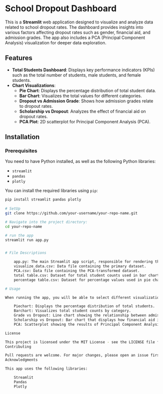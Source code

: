 # School Dropout Dashboard

This is a **Streamlit** web application designed to visualize and analyze data related to school dropout rates. The dashboard provides insights into various factors affecting dropout rates such as gender, financial aid, and admission grades. The app also includes a PCA (Principal Component Analysis) visualization for deeper data exploration.

## Features

- **Total Students Dashboard**: Displays key performance indicators (KPIs) such as the total number of students, male students, and female students.
- **Chart Visualizations**:
  - **Pie Chart**: Displays the percentage distribution of total student data.
  - **Bar Chart**: Visualizes the total values for different categories.
  - **Dropout vs Admission Grade**: Shows how admission grades relate to dropout rates.
  - **Scholarship vs Dropout**: Analyzes the effect of financial aid on dropout rates.
  - **PCA Plot**: 2D scatterplot for Principal Component Analysis (PCA).
  
## Installation

### Prerequisites

You need to have Python installed, as well as the following Python libraries:

- `streamlit`
- `pandas`
- `plotly`

You can install the required libraries using `pip`:

```bash
pip install streamlit pandas plotly
 
# SetUp
git clone https://github.com/your-username/your-repo-name.git

# Navigate into the project directory:
cd your-repo-name

# run the app
streamlit run app.py


# File Descriptions

    app.py: The main Streamlit app script, responsible for rendering the dashboard and all charts.
    visualize_data.csv: Data file containing the primary dataset.
    PCA.csv: Data file containing the PCA-transformed dataset.
    total table.csv: Dataset for total student counts used in bar chart visualizations.
    percentage table.csv: Dataset for percentage values used in pie chart visualizations.

# Usage

When running the app, you will be able to select different visualizations from the sidebar:

    Piechart: Displays the percentage distribution of total students.
    Barchart: Visualizes total student counts by category.
    Grade vs Dropout: Line chart showing the relationship between admission grades and dropout rates.
    Scholarship vs Dropout: Bar chart that displays how financial aid impacts dropout rates.
    PCA: Scatterplot showing the results of Principal Component Analysis.

License

This project is licensed under the MIT License - see the LICENSE file for details.
Contributing

Pull requests are welcome. For major changes, please open an issue first to discuss what you would like to change.
Acknowledgments

This app uses the following libraries:

    Streamlit
    Pandas
    Plotly